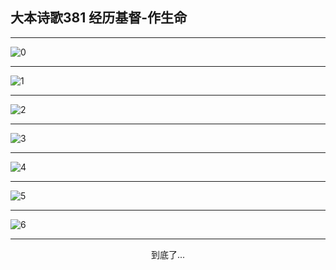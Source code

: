
## 大本诗歌381 经历基督-作生命
        
<div id="aplayer0"></div>

---

<img alt="0" data-original="https://cdn.jsdelivr.net/gh/k34869/shi/data/d0381/0">

---

<img alt="1" data-original="https://cdn.jsdelivr.net/gh/k34869/shi/data/d0381/1">

---

<img alt="2" data-original="https://cdn.jsdelivr.net/gh/k34869/shi/data/d0381/2">

---

<img alt="3" data-original="https://cdn.jsdelivr.net/gh/k34869/shi/data/d0381/3">

---

<img alt="4" data-original="https://cdn.jsdelivr.net/gh/k34869/shi/data/d0381/4">

---

<img alt="5" data-original="https://cdn.jsdelivr.net/gh/k34869/shi/data/d0381/5">

---

<img alt="6" data-original="https://cdn.jsdelivr.net/gh/k34869/shi/data/d0381/6">

---

<p style="text-align: center">到底了...</p>

<script src="/js/dist-view.js"></script>

<script>
MAIN.id = 'd0381';
        
const ap0 = new APlayer({
    container: document.getElementById('aplayer0'),
    volume: 1,
    loop: 'none',
    preload: 'none',
    audio: [{
        name: '大本诗歌381.mp3',
        artist: '大本诗歌',
        url: 'https://res.wx.qq.com/voice/getvoice?mediaid=MzI0NTk3MDM5M18yMjQ3NDkyMTgw',
        cover: '/favicon'
    }]
});
</script>
